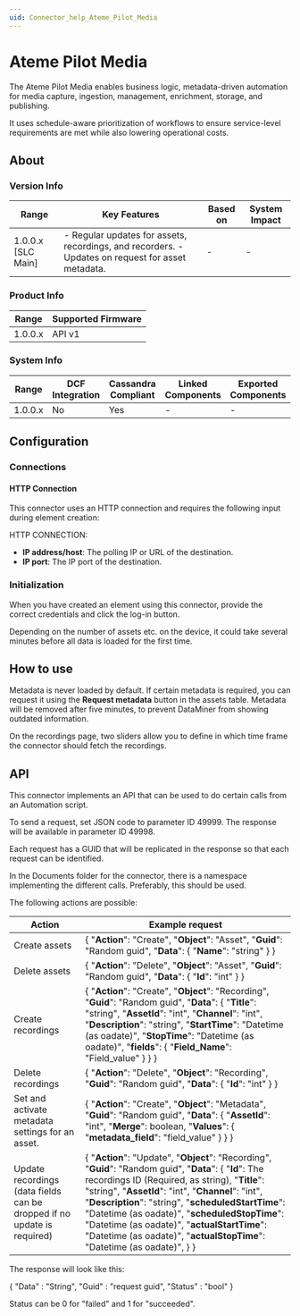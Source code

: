 ```yaml
---
uid: Connector_help_Ateme_Pilot_Media
---
```


# Ateme Pilot Media

The Ateme Pilot Media enables business logic, metadata-driven automation for media capture, ingestion, management, enrichment, storage, and publishing.

It uses schedule-aware prioritization of workflows to ensure service-level requirements are met while also lowering operational costs.

## About

### Version Info

| **Range**            | **Key Features**                                                                                   | **Based on** | **System Impact** |
|----------------------|----------------------------------------------------------------------------------------------------|--------------|-------------------|
| 1.0.0.x \[SLC Main\] | \- Regular updates for assets, recordings, and recorders. - Updates on request for asset metadata. | \-           | \-                |

### Product Info

| Range     | Supported Firmware     |
|-----------|------------------------|
| 1.0.0.x   | API v1                 |

### System Info

| Range     | DCF Integration     | Cassandra Compliant     | Linked Components     | Exported Components     |
|-----------|---------------------|-------------------------|-----------------------|-------------------------|
| 1.0.0.x   | No                  | Yes                     | \-                    | \-                      |

## Configuration

### Connections

#### HTTP Connection

This connector uses an HTTP connection and requires the following input during element creation:

HTTP CONNECTION:

- **IP address/host**: The polling IP or URL of the destination.
- **IP port**: The IP port of the destination.

### Initialization

When you have created an element using this connector, provide the correct credentials and click the log-in button.

Depending on the number of assets etc. on the device, it could take several minutes before all data is loaded for the first time.

## How to use

Metadata is never loaded by default. If certain metadata is required, you can request it using the **Request metadata** button in the assets table. Metadata will be removed after five minutes, to prevent DataMiner from showing outdated information.

On the recordings page, two sliders allow you to define in which time frame the connector should fetch the recordings.

## API

This connector implements an API that can be used to do certain calls from an Automation script.

To send a request, set JSON code to parameter ID 49999. The response will be available in parameter ID 49998.

Each request has a GUID that will be replicated in the response so that each request can be identified.

In the Documents folder for the connector, there is a namespace implementing the different calls. Preferably, this should be used.

The following actions are possible:

| **Action**                                                              | **Example request**                                                                                                                                                                                                                                                                                                                                                                                                                                  |
|-------------------------------------------------------------------------|------------------------------------------------------------------------------------------------------------------------------------------------------------------------------------------------------------------------------------------------------------------------------------------------------------------------------------------------------------------------------------------------------------------------------------------------------|
| Create assets                                                           | { "**Action**": "Create", "**Object**": "Asset", "**Guid**": "Random guid", "**Data**": { "**Name**": "string" } }                                                                                                                                                                                                                                                                                                                                   |
| Delete assets                                                           | { "**Action**": "Delete", "**Object**": "Asset", "**Guid**": "Random guid", "**Data**": { "**Id**": "int" } }                                                                                                                                                                                                                                                                                                                                        |
| Create recordings                                                       | { "**Action**": "Create", "**Object**": "Recording", "**Guid**": "Random guid", "**Data**": { "**Title**": "string", "**AssetId**": "int", "**Channel**": "int", "**Description**": "string", "**StartTime**": "Datetime (as oadate)", "**StopTime**": "Datetime (as oadate)", "**fields**": { "**Field_Name**": "Field_value" } } }                                                                                                                 |
| Delete recordings                                                       | { "**Action**": "Delete", "**Object**": "Recording", "**Guid**": "Random guid", "**Data**": { "**Id**": "int" } }                                                                                                                                                                                                                                                                                                                                    |
| Set and activate metadata settings for an asset.                        | { "**Action**": "Create", "**Object**": "Metadata", "**Guid**": "Random guid", "**Data**": { "**AssetId**": "int", "**Merge**": boolean, "**Values**": { "**metadata_field**": "field_value" } } }                                                                                                                                                                                                                                                   |
| Update recordings (data fields can be dropped if no update is required) | { "**Action**": "Update", "**Object**": "Recording", "**Guid**": "Random guid", "**Data**": { "**Id**": The recordings ID (Required, as string), "**Title**": "string", "**AssetId**": "int", "**Channel**": "int", "**Description**": "string", "**scheduledStartTime**": "Datetime (as oadate)", "**scheduledStopTime**": "Datetime (as oadate)", "**actualStartTime**": "Datetime (as oadate)", "**actualStopTime**": "Datetime (as oadate)", } } |


The response will look like this:

{
"Data" : "String",
"Guid" : "request guid",
"Status" : "bool"
}

Status can be 0 for "failed" and 1 for "succeeded".
